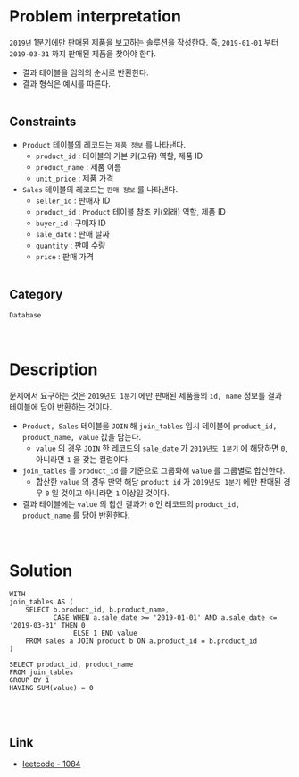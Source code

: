 # Problem interpretation
`2019년` 1분기에만 판매된 제품을 보고하는 솔루션을 작성한다. 즉, `2019-01-01` 부터 `2019-03-31` 까지 판매된 제품을 찾아야 한다.
- 결과 테이블을 임의의 순서로 반환한다.
- 결과 형식은 예시를 따른다.
<br/><br/>

## Constraints
- `Product` 테이블의 레코드는 `제품 정보` 를 나타낸다.
    - `product_id` : 테이블의 기본 키(고유) 역할, 제품 ID
    - `product_name` : 제품 이름
    - `unit_price` : 제품 가격
- `Sales` 테이블의 레코드는 `판매 정보` 를 나타낸다.
    - `seller_id` : 판매자 ID
    - `product_id` : `Product` 테이블 참조 키(외래) 역할, 제품 ID
    - `buyer_id` : 구매자 ID
    - `sale_date` : 판매 날짜
    - `quantity` : 판매 수량
    - `price` : 판매 가격
<br/><br/>

## Category
`Database`
<br/><br/><br/>

# Description
문제에서 요구하는 것은 `2019년도 1분기` 에만 판매된 제품들의 `id, name` 정보를 결과 테이블에 담아 반환하는 것이다.
- `Product, Sales` 테이블을 `JOIN` 해 `join_tables` 임시 테이블에 `product_id, product_name, value` 값을 담는다.
    - `value` 의 경우 `JOIN` 한 레코드의 `sale_date` 가 `2019년도 1분기` 에 해당하면 `0`, 아니라면 `1` 을 갖는 컬럼이다.
- `join_tables` 를 `product_id` 를 기준으로 그룹화해 `value` 를 그룹별로 합산한다.
    - 합산한 `value` 의 경우 만약 해당 `product_id` 가 `2019년도 1분기` 에만 판매된 경우 `0` 일 것이고 아니라면 `1` 이상일 것이다.
- 결과 테이블에는 `value` 의 합산 결과가 `0` 인 레코드의 `product_id, product_name` 를 담아 반환한다.
<br/><br/><br/>

# Solution
```mysql
WITH
join_tables AS (
    SELECT b.product_id, b.product_name,
           CASE WHEN a.sale_date >= '2019-01-01' AND a.sale_date <= '2019-03-31' THEN 0
                ELSE 1 END value
    FROM sales a JOIN product b ON a.product_id = b.product_id
)

SELECT product_id, product_name
FROM join_tables
GROUP BY 1
HAVING SUM(value) = 0
```
<br/><br/>

## Link
- [leetcode - 1084](https://leetcode.com/problems/sales-analysis-iii/description/)